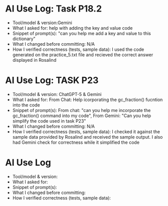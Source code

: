 # AI Use Log: Task P18.2
- Tool/model & version:Gemini 
- What I asked for: help with adding the key and value code
- Snippet of prompt(s): "can you help me add a key and value to this dictionary"
- What I changed before committing: N/A
- How I verified correctness (tests, sample data): I used the code generated on the practice_5.txt file and recieved the correct answer displayed in Rosalind

# AI Use Log: TASK P23
- Tool/model & version: ChatGPT-5 & Gemini
- What I asked for: From Chat: Help icorporating the gc_fraction() fucntion into the code
- Snippet of prompt(s): From chat: "can you help me incorporate the gc_fraction() command into my code", From Gemini: "Can you help simplify the code used in task P23"
- What I changed before committing: N/A
- How I verified correctness (tests, sample data): I checked it against the sample data provided by Rosalind and received the sample output. I also had Gemini check for correctness while it simplified the code

# AI Use Log 
- Tool/model & version:
- What I asked for: 
- Snippet of prompt(s): 
- What I changed before committing: 
- How I verified correctness (tests, sample data): 
